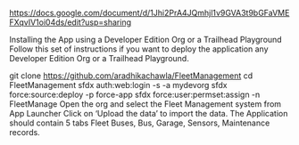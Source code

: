 
https://docs.google.com/document/d/1Jhi2PrA4JQmhjl1v9GVA3t9bGFaVMEFXqvIV1oi04ds/edit?usp=sharing



Installing the App using a Developer Edition Org or a Trailhead Playground
Follow this set of instructions if you want to deploy the application  any  Developer Edition Org or a Trailhead Playground.




git clone https://github.com/aradhikachawla/FleetManagement
cd FleetManagement
sfdx auth:web:login -s -a mydevorg
sfdx force:source:deploy -p force-app
sfdx force:user:permset:assign -n FleetManage
Open the org and select the Fleet Management system from App Launcher
Click on ‘Upload the data’ to  import the data.
The Application should contain 5 tabs  Fleet Buses, Bus, Garage, Sensors, Maintenance records.







